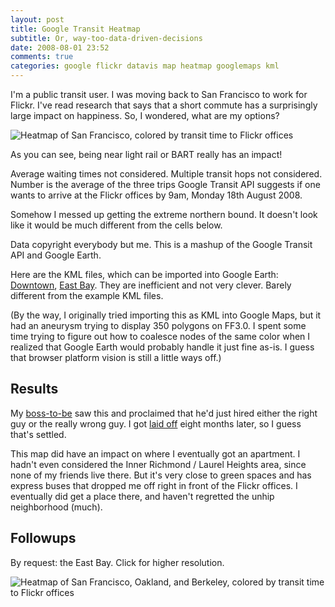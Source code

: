 ```yaml
---
layout: post
title: Google Transit Heatmap
subtitle: Or, way-too-data-driven-decisions
date: 2008-08-01 23:52
comments: true
categories: google flickr datavis map heatmap googlemaps kml
---
```

I'm a public transit user. I was moving back to San Francisco to work
for Flickr. I've read research that says that a short commute has a
surprisingly large impact on happiness. So, I wondered, what are my
options?

![Heatmap of San Francisco, colored by transit time to Flickr offices](/images/downtown-transit.png)

<!-- more -->

As you can see, being near light rail or BART really has an impact!

Average waiting times not considered. Multiple transit hops not
considered. Number is the average of the three trips Google Transit API
suggests if one wants to arrive at the Flickr offices by 9am, Monday
18th August 2008.

Somehow I messed up getting the extreme northern bound. It doesn't look
like it would be much different from the cells below.

Data copyright everybody but me. This is a mashup of the Google Transit
API and Google Earth.


Here are the KML files, which can be imported into Google Earth: [Downtown](/images/downtownTransit.kml), [East Bay](/images/eastbayTransit.kml). They are inefficient and not very clever. Barely different from the example KML files.

(By the way, I originally tried importing this as KML into Google Maps, but it had an aneurysm trying to display 350 polygons on FF3.0. I spent some time trying to figure out how to coalesce nodes of the same color when I realized that Google Earth would probably handle it just fine as-is. I guess that browser platform vision is still a little ways off.)

## Results

My [boss-to-be](http://www.flickr.com/photos/george/382926276/) saw this and proclaimed that he'd just hired either the right guy or the really wrong guy. I got [laid off](http://gigaom.com/2009/04/29/flickr-hit-hard-by-yahoo-layoffs/) eight months later, so I guess that's settled.

This map did have an impact on where I eventually got an apartment. I hadn't even considered the Inner Richmond / Laurel Heights area, since none of my friends live there. But it's very close to green spaces and has express buses that dropped me off right in front of the Flickr offices. I eventually did get a place there, and haven't regretted the unhip neighborhood (much).

## Followups

By request: the East Bay. Click for higher resolution.

![Heatmap of San Francisco, Oakland, and Berkeley, colored by transit time to Flickr offices](/images/downtown-transit-eastbay.png)

